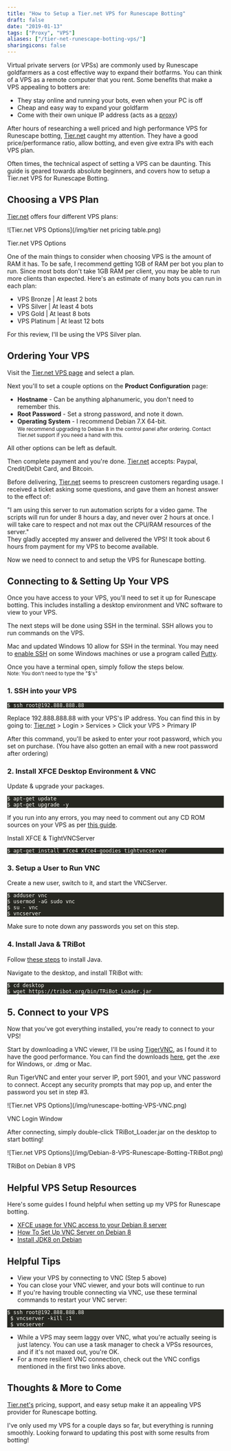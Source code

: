 ```yaml
---
title: "How to Setup a Tier.net VPS for Runescape Botting"
draft: false
date: "2019-01-13"
tags: ["Proxy", "VPS"]
aliases: ["/tier-net-runescape-botting-vps/"]
sharingicons: false
---
```

<div id='discourse-comments'></div>

<script type="text/javascript">
  DiscourseEmbed = { discourseUrl: 'https://community.rsbotspot.com/',
                     discourseEmbedUrl: 'http://localhost:1313/post/tier-net-runescape-botting-vps/' };

  (function() {
    var d = document.createElement('script'); d.type = 'text/javascript'; d.async = true;
    d.src = DiscourseEmbed.discourseUrl + 'javascripts/embed.js';
    (document.getElementsByTagName('head')[0] || document.getElementsByTagName('body')[0]).appendChild(d);
  })();
</script>

Virtual private servers (or VPSs) are commonly used by Runescape goldfarmers as a cost effective way to expand their botfarms. You can think of a VPS as a remote computer that you rent.<!--more--> Some benefits that make a VPS appealing to botters are:

- They stay online and running your bots, even when your PC is off
- Cheap and easy way to expand your goldfarm
- Come with their own unique IP address (acts as a [proxy](https://rsbotspot.com/post/all-about-proxies-for-runescape-botting/))

After hours of researching a well priced and high performance VPS for Runescape botting, [Tier.net](https://billing.tier.net/aff.php?aff=85) caught my attention. They have a good price/performance ratio, allow botting, and even give extra IPs with each VPS plan.

Often times, the technical aspect of setting a VPS can be daunting. This guide is geared towards absolute beginners, and covers how to setup a Tier.net VPS for Runescape Botting.

## Choosing a VPS Plan
[Tier.net](https://billing.tier.net/aff.php?aff=85&gid=54) offers four different VPS plans:
<div class="caption">
![Tier.net VPS Options](/img/tier net pricing table.png)
<p class="caption-text">Tier.net VPS Options</p>
</div>

One of the main things to consider when choosing VPS is the amount of RAM it has. To be safe, I recommend getting 1GB of RAM per bot you plan to run. Since most bots don't take 1GB RAM per client, you may be able to run more clients than expected. Here's an estimate of many bots you can run in each plan:

- VPS Bronze | At least 2 bots
- VPS Silver | At least 4 bots
- VPS Gold | At least 8 bots
- VPS Platinum | At least 12 bots

For this review, I'll be using the VPS Silver plan.

## Ordering Your VPS
Visit the [Tier.net VPS page](https://billing.tier.net/aff.php?aff=85&gid=54) and select a plan.

Next you'll to set a couple options on the **Product Configuration** page:

- **Hostname** - Can be anything alphanumeric, you don't need to remember this.
- **Root Password** - Set a strong password, and note it down.
- **Operating System** - I recommend Debian 7.X 64-bit.</br><small>We recommend upgrading to Debian 8 in the control panel after ordering. Contact Tier.net support if you need a hand with this.</small>

All other options can be left as default.

Then complete payment and you're done.
[Tier.net](https://billing.tier.net/aff.php?aff=85) accepts: Paypal, Credit/Debit Card, and Bitcoin.

Before delivering, [Tier.net](https://billing.tier.net/aff.php?aff=85) seems to prescreen customers regarding usage. I received a ticket asking some questions, and gave them an honest answer to the effect of:<div height="1em"></div>
<div class="caption" style="text-align:left;">
"I am using this server to run automation scripts for a video game. The scripts will run for under 8 hours a day, and never over 2 hours at once. I will take care to respect and not max out the CPU/RAM resources of the server."
</div>
They gladly accepted my answer and delivered the VPS! It took about 6 hours from payment for my VPS to become available.

Now we need to connect to and setup the VPS for Runescape botting.

## Connecting to & Setting Up Your VPS
Once you have access to your VPS, you'll need to set it up for Runescape botting. This includes installing a desktop environment and VNC software to view to your VPS.

The next steps will be done using SSH in the terminal. SSH allows you to run commands on the VPS.

Mac and updated Windows 10 allow for SSH in the terminal. You may need to [enable SSH](https://www.howtogeek.com/336775/how-to-enable-and-use-windows-10s-built-in-ssh-commands/) on some Windows machines or use a program called [Putty](https://www.putty.org/).

Once you have a terminal open, simply follow the steps below.</br><small>Note: You don't need to type the "$'s"</small>
### 1. SSH into your VPS
<pre style="color:#f8f8f2;background-color:#272822;-moz-tab-size:4;-o-tab-size:4;tab-size:4"><code class="language-bash" data-lang="bash">$ ssh root@192.888.888.88</code></pre>

Replace 192.888.888.88 with your VPS's IP address. You can find this in by going to: [Tier.net](https://billing.tier.net/aff.php?aff=85) > Login > Services > Click your VPS > Primary IP

After this command, you'll be asked to enter your root password, which you set on purchase. (You have also gotten an email with a new root password after ordering)
### 2. Install XFCE Desktop Environment & VNC
Update & upgrade your packages.
<pre style="color:#f8f8f2;background-color:#272822;-moz-tab-size:4;-o-tab-size:4;tab-size:4"><code class="language-bash" data-lang="bash">$ apt-get update
$ apt-get upgrade -y</code></pre>

If you run into any errors, you may need to comment out any CD ROM sources on your VPS as per [this guide](https://www.velocihost.net/clients/knowledgebase/29/Fix-the-apt-get-install-error-Media-change-please-insert-the-disc-labeled--on-your-Linux-VPS.html).

Install XFCE & TightVNCServer
<pre style="color:#f8f8f2;background-color:#272822;-moz-tab-size:4;-o-tab-size:4;tab-size:4"><code class="language-bash" data-lang="bash">$ apt-get install xfce4 xfce4-goodies tightvncserver</code></pre>
### 3. Setup a  User to Run VNC
Create a new user, switch to it, and start the VNCServer.
<pre style="color:#f8f8f2;background-color:#272822;-moz-tab-size:4;-o-tab-size:4;tab-size:4"><code class="language-bash" data-lang="bash">$ adduser vnc
$ usermod -aG sudo vnc
$ su - vnc
$ vncserver</code></pre>
Make sure to note down any passwords you set on this step.

### 4. Install Java & TRiBot
Follow [these steps](https://tecadmin.net/install-java-8-on-debian/) to install Java.

Navigate to the desktop, and install TRiBot with:
<pre style="color:#f8f8f2;background-color:#272822;-moz-tab-size:4;-o-tab-size:4;tab-size:4"><code class="language-bash" data-lang="bash">$ cd desktop
$ wget https://tribot.org/bin/TRiBot_Loader.jar</code></pre>
## 5. Connect to your VPS
Now that you've got everything installed, you're ready to connect to your VPS!

Start by downloading a VNC viewer, I'll be using [TigerVNC](https://tigervnc.org/), as I found it to have the good performance. You can find the downloads [here](https://bintray.com/tigervnc/stable/tigervnc/1.9.0), get the .exe for Windows, or .dmg or Mac.

Run TigerVNC and enter your server IP, port 5901, and your VNC password to connect. Accept any security prompts that may pop up, and enter the password you set in step #3.
<div class="caption">
![Tier.net VPS Options](/img/runescape-botting-VPS-VNC.png)
<p class="caption-text">VNC Login Window</p>
</div>

After connecting, simply double-click TRiBot_Loader.jar on the desktop to start botting!
<div class="caption">
![Tier.net VPS Options](/img/Debian-8-VPS-Runescape-Botting-TRiBot.png)
<p class="caption-text">TRiBot on Debian 8 VPS</p>
</div>

## Helpful VPS Setup Resources
Here's some guides I found helpful when setting up my VPS for Runescape botting.

- [XFCE usage for VNC access to your Debian 8 server](https://community.time4vps.eu/discussion/358/debian-xfce-usage-for-vnc-access-to-your-debian-8-server)
- [How To Set Up VNC Server on Debian 8](https://www.digitalocean.com/community/tutorials/how-to-set-up-vnc-server-on-debian-8)
- [Install JDK8 on Debian](https://tecadmin.net/install-java-8-on-debian/)

## Helpful Tips
 - View your VPS by connecting to VNC (Step 5 above)
 - You can close your VNC viewer, and your bots will continue to run
 - If you're having trouble connecting via VNC, use these terminal commands to restart your VNC server:
 <pre style="color:#f8f8f2;background-color:#272822;-moz-tab-size:4;-o-tab-size:4;tab-size:4"><code class="language-bash" data-lang="bash">$ ssh root@192.888.888.88
 $ vncserver -kill :1
 $ vncserver</code></pre>
 - While a VPS may seem laggy over VNC, what you're actually seeing is just latency. You can use a task manager to check a VPSs resources, and if it's not maxed out, you're OK.
 - For a more resilient VNC connection, check out the VNC configs mentioned in the first two links above.

## Thoughts & More to Come
[Tier.net's](https://billing.tier.net/aff.php?aff=85) pricing, support, and easy setup make it an appealing VPS provider for Runescape botting.

I've only used my VPS for a couple days so far, but everything is running smoothly. Looking forward to updating this post with some results from botting!


<!-- <div class="container">
 <div class="row justify-content-center">
  <i class="fas fa-star fa-3x"></i>
  <i class="fas fa-star fa-3x"></i>
  <i class="fas fa-star fa-3x"></i>
  <i class="fas fa-star fa-3x"></i>
  <i class="fas fa-star fa-3x"></i>
  </div>
  <div class="row justify-content-center">
  <h3>5/5  Stars</h3>
  </div>
</div> -->


